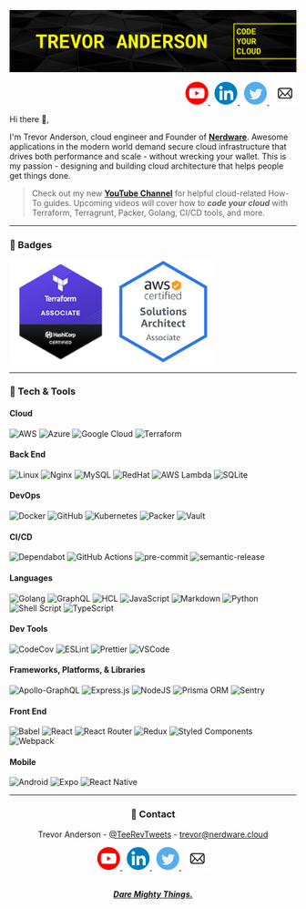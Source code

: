 <!-- HEADER -->

[![GitHub Profile Banner](./assets/github_profile_banner.png)](https://github.com/Nerdware-LLC)

<!-- SOCIAL MEDIA BUTTONS -->

<div align="right">
  <a href="https://www.youtube.com/channel/UCguSCK_j1obMVXvv-DUS3ng">
    <img src="assets/YouTube_icon_circle.svg" height="40" />
  </a>
  &nbsp;
  <a href="https://www.linkedin.com/in/trevor-anderson-3a3b0392/">
    <img src="assets/LinkedIn_icon_circle.svg" height="40" />
  </a>
  &nbsp;
  <a href="https://twitter.com/TeeRevTweets">
    <img src="assets/Twitter_icon_circle.svg" height="40" />
  </a>
  &nbsp;
  <a href="mailto:trevor@nerdware.cloud">
    <img src="assets/email_icon_circle.svg" height="40" />
  </a>
</div>

<!-- INTRO -->

Hi there 👋,

I'm Trevor Anderson, cloud engineer and Founder of [**Nerdware**](https://github.com/Nerdware-LLC). Awesome applications in the modern world demand secure cloud infrastructure that drives both performance and scale - without wrecking your wallet. This is my passion - designing and building cloud architecture that helps people get things done.

> Check out my new [**YouTube Channel**](https://www.youtube.com/channel/UCguSCK_j1obMVXvv-DUS3ng) for helpful cloud-related How-To guides. Upcoming videos will cover how to **_code your cloud_** with Terraform, Terragrunt, Packer, Golang, CI/CD tools, and more.

---

### 🥇 Badges

<div style="display:flex; flex-direction:row;">

  <a href="https://www.credly.com/badges/8e6817b5-5061-48cc-b9d3-b46f7dfe2bfb/public_url">
    <img src="badges/hashicorp-certified-terraform-associate.png" height="180" />
  </a>

  <a href="https://www.credly.com/badges/faed17aa-10c6-4f46-bd69-3d01bef8420d/public_url">
    <img src="badges/aws-certified-solutions-architect-associate.png" height="180" />
  </a>

</div>

---

### 🔧 Tech & Tools

#### Cloud

![AWS](https://img.shields.io/badge/AWS-F79400.svg?style=for-the-badge&logo=amazon-aws)
![Azure](https://img.shields.io/badge/Azure-0059D2.svg?style=for-the-badge&logo=microsoftazure)
![Google Cloud](https://img.shields.io/badge/Google_Cloud-4081E8.svg?style=for-the-badge&logo=google-cloud&logoColor=white)
![Terraform](https://img.shields.io/badge/Terraform-5835CC.svg?style=for-the-badge&logo=terraform&logoColor=white)

#### Back End

![Linux](https://img.shields.io/badge/Linux-FCC624.svg?style=for-the-badge&logo=linux&logoColor=black)
![Nginx](https://img.shields.io/badge/Nginx-009639.svg?style=for-the-badge&logo=nginx&logoColor=white)
![MySQL](https://img.shields.io/badge/MySQL-00758F.svg?style=for-the-badge&logo=mysql&logoColor=white)
![RedHat](https://img.shields.io/badge/Red_Hat-E70000.svg?style=for-the-badge&logo=redhat&logoColor=white)
![AWS Lambda](https://img.shields.io/badge/AWS_Lambda-DB7C21.svg?style=for-the-badge&logo=aws-lambda&logoColor=white)
![SQLite](https://img.shields.io/badge/SQLite-07405E.svg?style=for-the-badge&logo=sqlite&logoColor=white)

#### DevOps

![Docker](https://img.shields.io/badge/Docker-228FE1.svg?style=for-the-badge&logo=docker&logoColor=white)
![GitHub](https://img.shields.io/badge/GitHub-20232A.svg?style=for-the-badge&logo=github)
![Kubernetes](https://img.shields.io/badge/Kubernetes-2F67D9.svg?style=for-the-badge&logo=kubernetes&logoColor=white)
![Packer](https://img.shields.io/badge/Packer-20232A.svg?style=for-the-badge&logo=packer&logoColor=22FFFF)
![Vault](https://img.shields.io/badge/Vault-F3C400.svg?style=for-the-badge&logo=vault&logoColor=121212)

#### CI/CD

![Dependabot](https://img.shields.io/badge/Dependabot-025E8C.svg?style=for-the-badge&logo=dependabot&logoColor=white)
![GitHub Actions](https://img.shields.io/badge/Github_Actions-2671E5.svg?style=for-the-badge&logo=githubactions&logoColor=white)
![pre-commit](https://img.shields.io/badge/pre--commit-GRAY.svg?style=for-the-badge&logo=pre-commit&logoColor=F8B424&color=gray)
![semantic-release](https://img.shields.io/badge/semantic--release-E10079.svg?style=for-the-badge&logo=semantic-release)

#### Languages

![Golang](https://img.shields.io/badge/Golang-65D0DB.svg?style=for-the-badge&logo=go&logoColor=black)
![GraphQL](https://img.shields.io/badge/GraphQL-E10098.svg?style=for-the-badge&logo=graphql&logoColor=white)
![HCL](<https://img.shields.io/badge/HCL_(Terraform)-5835CC.svg?style=for-the-badge&logo=terraform&logoColor=white>)
![JavaScript](https://img.shields.io/badge/Javascript-323330.svg?style=for-the-badge&logo=javascript&logoColor=F7DF1E)
![Markdown](https://img.shields.io/badge/Markdown-000000.svg?style=for-the-badge&logo=markdown&logoColor=white)
![Python](https://img.shields.io/badge/Python-3670A0.svg?style=for-the-badge&logo=python&logoColor=F2C53D)
![Shell Script](https://img.shields.io/badge/Shell_Script-282E34.svg?style=for-the-badge&logo=gnu-bash&logoColor=white)
![TypeScript](https://img.shields.io/badge/Typescript-007ACC.svg?style=for-the-badge&logo=typescript&logoColor=white)

#### Dev Tools

![CodeCov](https://img.shields.io/badge/Codecov-ff0077.svg?style=for-the-badge&logo=codecov&logoColor=white)
![ESLint](https://img.shields.io/badge/ESLint-4B3263.svg?style=for-the-badge&logo=eslint&logoColor=white)
![Prettier](https://img.shields.io/badge/Prettier-1A2B34.svg?style=for-the-badge&logo=prettier&logoColor=white)
![VSCode](https://img.shields.io/badge/VS_Code-0078D4.svg?style=for-the-badge&logo=visual%20studio%20code&logoColor=white)

#### Frameworks, Platforms, & Libraries

![Apollo-GraphQL](https://img.shields.io/badge/Apollo_GraphQL-311C87.svg?style=for-the-badge&logo=apollo-graphql)
![Express.js](https://img.shields.io/badge/Express.js-404d59.svg?style=for-the-badge&logo=express&logoColor=61DAFB)
![NodeJS](https://img.shields.io/badge/Node.js-4F9640.svg?style=for-the-badge&logo=node.js&logoColor=white)
![Prisma ORM](https://img.shields.io/badge/Prisma-3982CE.svg?style=for-the-badge&logo=Prisma&logoColor=white&color=0C3249)
![Sentry](https://img.shields.io/badge/Sentry-331B3B.svg?style=for-the-badge&logo=Sentry&logoColor=white)

#### Front End

![Babel](https://img.shields.io/badge/Babel-F9DC3e?style=for-the-badge&logo=babel&logoColor=black)
![React](https://img.shields.io/badge/React-20232A.svg?style=for-the-badge&logo=react&logoColor=61DAFB)
![React Router](https://img.shields.io/badge/React_Router-CA4245?style=for-the-badge&logo=react-router&logoColor=white)
![Redux](https://img.shields.io/badge/Redux-593d88.svg?style=for-the-badge&logo=redux&logoColor=white)
![Styled Components](https://img.shields.io/badge/Styled--Components-DB7093?style=for-the-badge&logo=styled-components&logoColor=white)
![Webpack](https://img.shields.io/badge/Webpack-8DD6F9.svg?style=for-the-badge&logo=webpack&logoColor=black)

#### Mobile

![Android](https://img.shields.io/badge/Android-3DDC84.svg?style=for-the-badge&logo=android&logoColor=white&color=73BB56&labelColor=73BB56)
![Expo](https://img.shields.io/badge/Expo-1C1E24.svg?style=for-the-badge&logo=expo&logoColor=#D04A37)
![React Native](https://img.shields.io/badge/React_Native-20232A.svg?style=for-the-badge&logo=react&logoColor=61DAFB)

---

<div align="center">

### 💬 Contact

Trevor Anderson - [@TeeRevTweets](https://twitter.com/teerevtweets) - [trevor@nerdware.cloud](mailto:trevor@nerdware.cloud)

  <a href="https://www.youtube.com/channel/UCguSCK_j1obMVXvv-DUS3ng">
    <img src="assets/YouTube_icon_circle.svg" height="40" />
  </a>
  &nbsp;
  <a href="https://www.linkedin.com/in/trevor-anderson-3a3b0392/">
    <img src="assets/LinkedIn_icon_circle.svg" height="40" />
  </a>
  &nbsp;
  <a href="https://twitter.com/TeeRevTweets">
    <img src="assets/Twitter_icon_circle.svg" height="40" />
  </a>
  &nbsp;
  <a href="mailto:trevor@nerdware.cloud">
    <img src="assets/email_icon_circle.svg" height="40" />
  </a>
  <br><br>

[**_Dare Mighty Things._**](https://daremightythings.co/)

</div>
